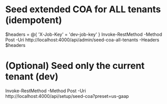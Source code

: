# Seed extended COA for ALL tenants (idempotent)
$headers = @{ 'X-Job-Key' = 'dev-job-key' }
Invoke-RestMethod -Method Post -Uri http://localhost:4000/api/admin/seed-coa-all-tenants -Headers $headers

# (Optional) Seed only the current tenant (dev)
Invoke-RestMethod -Method Post -Uri http://localhost:4000/api/setup/seed-coa?preset=us-gaap